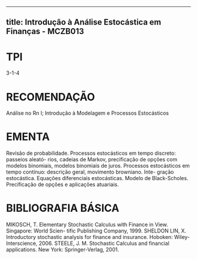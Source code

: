 
---
title: Introdução à Análise Estocástica em Finanças - MCZB013 
---

# TPI

3-1-4

# RECOMENDAÇÃO

Análise no Rn I; Introdução à Modelagem e Processos Estocásticos

# EMENTA

Revisão de probabilidade. Processos estocásticos em tempo discreto: passeios aleató- rios, cadeias de Markov, precificação de opções com modelos binomiais, modelos binomiais de juros. Processos estocásticos em tempo contínuo: descrição geral, movimento browniano. Inte- gração estocástica. Equações diferenciais estocásticas. Modelo de Black-Scholes. Precificação de opções e aplicações atuariais.

# BIBLIOGRAFIA BÁSICA

MIKOSCH, T. Elementary Stochastic Calculus with Finance in View. Singapore: World Scien- tific Publishing Company, 1999.
SHELDON LIN, X. Introductory stochastic analysis for finance and insurance. Hoboken: Wiley- Interscience, 2006.
STEELE, J. M. Stochastic Calculus and financial applications. New York: Springer-Verlag, 2001.
        